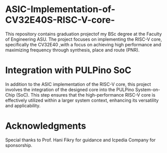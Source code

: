 # ASIC-Implementation-of-CV32E40S-RISC-V-core-
This repository contains graduation projectof my BSc degree at the Faculty of Engineering ASU. The project focuses on implementing the RISC-V core, specifically the CV32E40 ,with a focus on achieving high performance and maximizing frequency through synthesis, place and route (PNR).
# Integration with PULPino SoC
In addition to the ASIC implementation of the RISC-V core, this project involves the integration of the designed core into the PULPino System-on-Chip (SoC). This step ensures that the high-performance RISC-V core is effectively utilized within a larger system context, enhancing its versatility and applicability.
# Acknowledgments
Special thanks to Prof. Hani Fikry for guidance and Icpedia Company for sponsorship.
